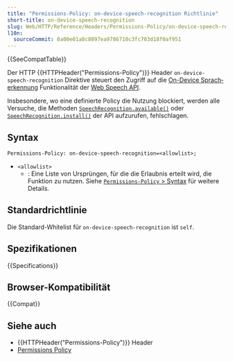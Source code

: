 ```yaml
---
title: "Permissions-Policy: on-device-speech-recognition Richtlinie"
short-title: on-device-speech-recognition
slug: Web/HTTP/Reference/Headers/Permissions-Policy/on-device-speech-recognition
l10n:
  sourceCommit: 0a00e01a8c8097ea9786710c3fc703d18f0af951
---
```


{{SeeCompatTable}}

Der HTTP {{HTTPHeader("Permissions-Policy")}} Header `on-device-speech-recognition` Direktive steuert den Zugriff auf die [On-Device Sprach­erkennung](/de/docs/Web/API/Web_Speech_API/Using_the_Web_Speech_API#on-device_speech_recognition) Funktionalität der [Web Speech API](/de/docs/Web/API/Web_Speech_API).

Insbesondere, wo eine definierte Policy die Nutzung blockiert, werden alle Versuche, die Methoden [`SpeechRecognition.available()`](/de/docs/Web/API/SpeechRecognition/available_static) oder [`SpeechRecognition.install()`](/de/docs/Web/API/SpeechRecognition/install_static) der API aufzurufen, fehlschlagen.

## Syntax

```http
Permissions-Policy: on-device-speech-recognition=<allowlist>;
```

- `<allowlist>`
  - : Eine Liste von Ursprüngen, für die die Erlaubnis erteilt wird, die Funktion zu nutzen. Siehe [`Permissions-Policy` > Syntax](/de/docs/Web/HTTP/Reference/Headers/Permissions-Policy#syntax) für weitere Details.

## Standardrichtlinie

Die Standard-Whitelist für `on-device-speech-recognition` ist `self`.

## Spezifikationen

{{Specifications}}

## Browser-Kompatibilität

{{Compat}}

## Siehe auch

- {{HTTPHeader("Permissions-Policy")}} Header
- [Permissions Policy](/de/docs/Web/HTTP/Guides/Permissions_Policy)
